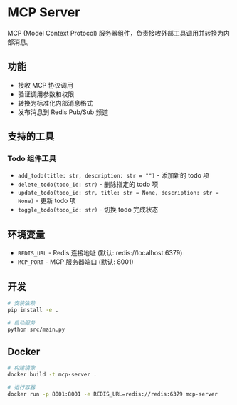 # MCP Server

MCP (Model Context Protocol) 服务器组件，负责接收外部工具调用并转换为内部消息。

## 功能

- 接收 MCP 协议调用
- 验证调用参数和权限
- 转换为标准化内部消息格式
- 发布消息到 Redis Pub/Sub 频道

## 支持的工具

### Todo 组件工具

- `add_todo(title: str, description: str = "")` - 添加新的 todo 项
- `delete_todo(todo_id: str)` - 删除指定的 todo 项
- `update_todo(todo_id: str, title: str = None, description: str = None)` - 更新 todo 项
- `toggle_todo(todo_id: str)` - 切换 todo 完成状态

## 环境变量

- `REDIS_URL` - Redis 连接地址 (默认: redis://localhost:6379)
- `MCP_PORT` - MCP 服务器端口 (默认: 8001)

## 开发

```bash
# 安装依赖
pip install -e .

# 启动服务
python src/main.py
```

## Docker

```bash
# 构建镜像
docker build -t mcp-server .

# 运行容器
docker run -p 8001:8001 -e REDIS_URL=redis://redis:6379 mcp-server
```

